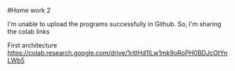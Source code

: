 #Home work 2

I'm unable to upload the programs successfully in Github. So, I'm sharing the colab links

First architecture
https://colab.research.google.com/drive/1ritIHd1lLw1mk9oRoPH0BDJcOtYnLWb5
